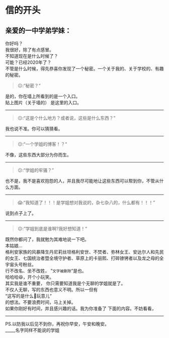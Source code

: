 # 信的开头
## 亲爱的一中学弟学妹：
  你好吗？  
  我很好，除了有点感冒。  
  不知道现在是什么时候了？  
  可能？已经2020年了？  
  不管是什么时候，得先恭喜你发现了一个秘密。一个关于我的、关于学校的、有趣的秘密。

>:neutral_face::“秘密？“  

  是的，你在墙上所看到的是一个入口。  
贴上图片（关于墙的）  是这里的入口。
___
>:neutral_face::“这是个什么地方？或者说，这些是什么东西？”

  我也说不准。你可以猜猜看。
___    
>:neutral_face::“一个学姐的博客！？“  

  不像，这些东西大部分为你而生。  
___    
>:confused::“学姐的牢骚？”  

  也不是，我不是喜欢抱怨的人，并且我尽可能地让这些东西可以帮到你，不管从什么方面。  
___    
>:scream::“我知道了！！！是学姐想对我说的，杂七杂八的，什么都有！！！”  

  说到点子上了。  
___
>:pensive::”学姐到底是谁啊?我好想知道！“

  既然你都问了，我就勉为其难地说一下吧。  
  本姑娘…  
格利安家族的风暴降生丹尼莉丝坦格利安世、不焚者、弥林女王、安达尔人和先民的女王、七国统治者暨全境守护者、草原上的卡丽熙、打碎镣铐者以及龙之母的全宇宙头号粉丝。  
  行不改名、坐不改姓， 
”`文字被删除`“是也。  
哈哈哈:laughing:，开个小玩笑。  
  其实我是谁不重要，
你只需要知道我是个无聊的学姐就是了。  
不仅人无聊，写的东西也意义不明。所以一但有  
    “这写的是什么:shit:玩意儿“  
的想法。不要浪费时间，马上关掉。  
  如果你刚好有时间，并且感兴趣的话。我为你准备了
下面的内容。不妨看看，
***
PS.以防我以后见不到你，再祝你早安，午安和晚安。  
_____名字同样不能说的学姐
